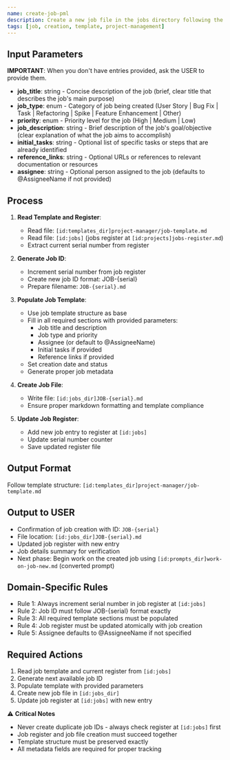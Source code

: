 ```yaml
---
name: create-job-pml
description: Create a new job file in the jobs directory following the job template structure with proper ID generation and system integration
tags: [job, creation, template, project-management]
---
```


## Input Parameters
**IMPORTANT**: When you don't have entries provided, ask the USER to provide them.
- **job_title**: string - Concise description of the job (brief, clear title that describes the job's main purpose)
- **job_type**: enum - Category of job being created (User Story | Bug Fix | Task | Refactoring | Spike | Feature Enhancement | Other)
- **priority**: enum - Priority level for the job (High | Medium | Low)
- **job_description**: string - Brief description of the job's goal/objective (clear explanation of what the job aims to accomplish)
- **initial_tasks**: string - Optional list of specific tasks or steps that are already identified
- **reference_links**: string - Optional URLs or references to relevant documentation or resources
- **assignee**: string - Optional person assigned to the job (defaults to @AssigneeName if not provided)

## Process

1. **Read Template and Register**: 
   - Read file: `[id:templates_dir]project-manager/job-template.md`
   - Read file: `[id:jobs]` (jobs register at `[id:projects]jobs-register.md`)
   - Extract current serial number from register

2. **Generate Job ID**:
   - Increment serial number from job register
   - Create new job ID format: JOB-{serial}
   - Prepare filename: `JOB-{serial}.md`

3. **Populate Job Template**:
   - Use job template structure as base
   - Fill in all required sections with provided parameters:
     - Job title and description
     - Job type and priority
     - Assignee (or default to @AssigneeName)
     - Initial tasks if provided
     - Reference links if provided
   - Set creation date and status
   - Generate proper job metadata

4. **Create Job File**:
   - Write file: `[id:jobs_dir]JOB-{serial}.md`
   - Ensure proper markdown formatting and template compliance

5. **Update Job Register**:
   - Add new job entry to register at `[id:jobs]`
   - Update serial number counter
   - Save updated register file

## Output Format
Follow template structure: `[id:templates_dir]project-manager/job-template.md`

## Output to USER
- Confirmation of job creation with ID: `JOB-{serial}`
- File location: `[id:jobs_dir]JOB-{serial}.md`
- Updated job register with new entry
- Job details summary for verification
- Next phase: Begin work on the created job using `[id:prompts_dir]work-on-job-new.md` (converted prompt)

## Domain-Specific Rules
- Rule 1: Always increment serial number in job register at `[id:jobs]`
- Rule 2: Job ID must follow JOB-{serial} format exactly
- Rule 3: All required template sections must be populated
- Rule 4: Job register must be updated atomically with job creation
- Rule 5: Assignee defaults to @AssigneeName if not specified

## Required Actions
1. Read job template and current register from `[id:jobs]`
2. Generate next available job ID
3. Populate template with provided parameters
4. Create new job file in `[id:jobs_dir]`
5. Update job register at `[id:jobs]` with new entry

⚠️ **Critical Notes**
- Never create duplicate job IDs - always check register at `[id:jobs]` first
- Job register and job file creation must succeed together
- Template structure must be preserved exactly
- All metadata fields are required for proper tracking
